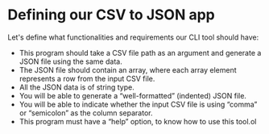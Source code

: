 # Defining our CSV to JSON app

Let's define what functionalities and requirements our CLI tool should have:

- This program should take a CSV file path as an argument and generate a JSON file using the same data.
- The JSON file should contain an array, where each array element represents a row from the input CSV file.
- All the JSON data is of string type.
- You will be able to generate a “well-formatted” (indented) JSON file.
- You will be able to indicate whether the input CSV file is using “comma” or “semicolon” as the column separator.
- This program must have a “help” option, to know how to use this tool.ol
